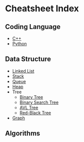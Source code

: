 # Cheatsheet Index

## Coding Language
* [C++](cpp.md)
* [Python](python.md)

## Data Structure
* [Linked List](dataStructure/LinkedList.md)
* [Stack]()
* [Queue]()
* [Heap]()
* Tree
  * [Binary Tree]()
  * [Binary Search Tree]()
  * [AVL Tree]()
  * [Red-Black Tree]()
* [Graph]()

## Algorithms
